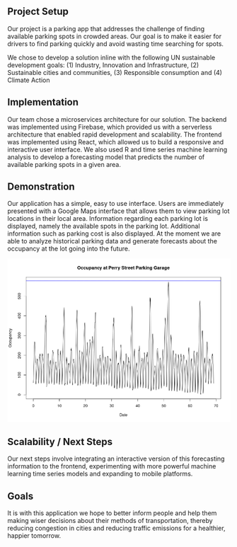 ## Project Setup

Our project is a parking app that addresses the challenge of finding available parking spots in crowded areas. Our goal is to make it easier for drivers to find parking quickly and avoid wasting time searching for spots.

We chose to develop a solution inline with the following UN sustainable development goals: (1) Industry, Innovation and Infrastructure, (2) Sustainable cities and communities, (3) Responsible consumption and (4) Climate Action

## Implementation

Our team chose a microservices architecture for our solution. The backend was implemented using Firebase, which provided us with a serverless architecture that enabled rapid development and scalability. The frontend was implemented using React, which allowed us to build a responsive and interactive user interface. We also used R and time series machine learning analysis to develop a forecasting model that predicts the number of available parking spots in a given area.

## Demonstration

Our application has a simple, easy to use interface. Users are immediately presented with a Google Maps interface that allows them to view parking lot locations in their local area. Information regarding each parking lot is displayed, namely the available spots in the parking lot. Additional information such as parking cost is also displayed. At the moment we are able to analyze historical parking data and generate forecasts about the occupancy at the lot going into the future.

![](Rplot.png)

## Scalability / Next Steps

Our next steps involve integrating an interactive version of this forecasting information to the frontend, experimenting with more powerful machine learning time series models and expanding to mobile platforms.

## Goals

It is with this application we hope to better inform people and help them making wiser decisions about their methods of transportation, thereby reducing congestion in cities and reducing traffic emissions for a healthier, happier tomorrow.
